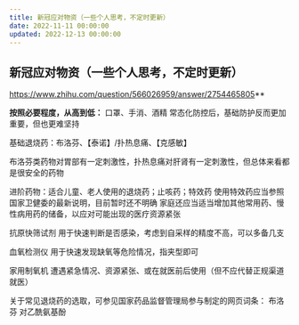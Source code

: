 ```yaml
---
title: 新冠应对物资（一些个人思考，不定时更新）
date: 2022-11-11 00:00:00
updated: 2022-12-13 00:00:00
---
```



## 新冠应对物资（一些个人思考，不定时更新）



https://www.zhihu.com/question/566026959/answer/2754465805**


**按照必要程度，从高到低：**
口罩、手消、酒精
常态化防控后，基础防护反而更加重要，但也更难坚持

基础退烧药：布洛芬、【泰诺】/扑热息痛、【克感敏】

布洛芬类药物对胃部有一定刺激性，扑热息痛对肝肾有一定刺激性，但总体来看都是很安全的药物

进阶药物：适合儿童、老人使用的退烧药；止咳药；特效药
使用特效药应当参照国家卫健委的最新说明，目前暂时还不明确
家庭还应当适当增加其他常用药、慢性病用药的储备，以应对可能出现的医疗资源紧张

抗原快筛试剂
用于快速判断是否感染，考虑到自采样的精度不高，可以多备几支

血氧检测仪
用于快速发现缺氧等危险情况，指夹型即可

家用制氧机
遭遇紧急情况、资源紧张、或在就医前后使用（但不应代替正规渠道就医）

关于常见退烧药的选取，可参见国家药品监督管理局参与制定的网页词条：
布洛芬
对乙酰氨基酚

